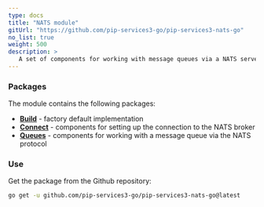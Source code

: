 ```yaml
---
type: docs
title: "NATS module"
gitUrl: "https://github.com/pip-services3-go/pip-services3-nats-go"
no_list: true
weight: 500
description: > 
   A set of components for working with message queues via a NATS server [https://nats.io/](https://nats.io/).
---
```


### Packages

The module contains the following packages:
- [**Build**](build) - factory default implementation
- [**Connect**](connect) - components for setting up the connection to the NATS broker
- [**Queues**](queues) - components for working with a message queue via the NATS protocol


### Use

Get the package from the Github repository:
```bash
go get -u github.com/pip-services3-go/pip-services3-nats-go@latest
```
